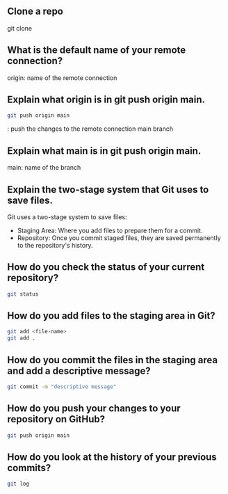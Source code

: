 ## Clone a repo
git clone <repo-url>

## What is the default name of your remote connection?
origin: name of the remote connection


## Explain what origin is in git push origin main.
```bash
git push origin main
```
: push the changes to the remote connection main branch


## Explain what main is in git push origin main.
main: name of the branch

## Explain the two-stage system that Git uses to save files.
Git uses a two-stage system to save files:
- Staging Area: Where you add files to prepare them for a commit.
- Repository: Once you commit staged files, they are saved permanently to the repository's history.

## How do you check the status of your current repository?
```bash
git status
```

## How do you add files to the staging area in Git?
```bash
git add <file-name>
git add .
```

## How do you commit the files in the staging area and add a descriptive message?
```bash
git commit -m "descriptive message"
```

## How do you push your changes to your repository on GitHub?
```bash
git push origin main
```

## How do you look at the history of your previous commits?
```bash
git log
```

